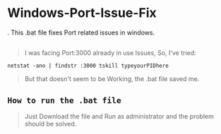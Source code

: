 # Windows-Port-Issue-Fix
. This .bat file fixes Port related issues in windows.

## 
>I was facing Port:3000 already in use Issues, 
> So, I've tried:

``netstat -ano | findstr :3000
tskill typeyourPIDhere`` 

> But that doesn't seem to be Working, the .bat file saved me.


## ``How to run the .bat file``
> Just Download the file and Run as administrator and the problem should be solved.

